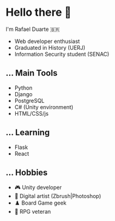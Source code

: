 # Hello there 👋

I'm Rafael Duarte :brazil:

- Web developer enthusiast
- Graduated in History (UERJ)
- Information Security student (SENAC)

## ... Main Tools

- Python
- Django
- PostgreSQL
- C# (Unity environment)
- HTML/CSS/js

## ... Learning

- Flask
- React

## ... Hobbies

- :video_game: Unity developer
- :art: Digital artist (Zbrush|Photoshop)
- :chess_pawn: Board Game geek
- :game_die: RPG veteran
